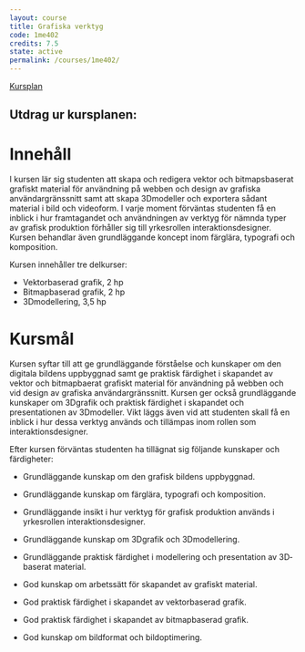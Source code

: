 ```yaml
---
layout: course
title: Grafiska verktyg
code: 1me402
credits: 7.5
state: active
permalink: /courses/1me402/
---
```


[Kursplan](/files/courseplan/1me402.pdf)

Utdrag ur kursplanen:
---

Innehåll
===
I kursen lär sig studenten att skapa och redigera vektor­ och bitmapsbaserat grafiskt 
material för användning på webben och design av grafiska användargränssnitt samt att 
skapa 3D­modeller och exportera sådant material i bild­ och videoform. I varje moment 
förväntas studenten få en inblick i hur framtagandet och användningen av verktyg för 
nämnda typer av grafisk produktion förhåller sig till yrkesrollen interaktionsdesigner.
Kursen behandlar även grundläggande koncept inom färglära, typografi och komposition.

Kursen innehåller tre delkurser:

- Vektorbaserad grafik, 2 hp 
- Bitmapbaserad grafik, 2 hp 
- 3D­modellering, 3,5 hp

Kursmål
===
Kursen syftar till att ge grundläggande förståelse och kunskaper om den digitala bildens 
uppbyggnad samt ge praktisk färdighet i skapandet av vektor­ och bitmapbaerat grafiskt 
material för användning på webben och vid design av grafiska användargränssnitt. 
Kursen ger också grundläggande kunskaper om 3D­grafik och praktisk färdighet i 
skapandet och presentationen av 3D­modeller.
Vikt läggs även vid att studenten skall få en inblick i hur dessa verktyg används och 
tillämpas inom rollen som interaktionsdesigner.

Efter kursen förväntas studenten ha tillägnat sig följande kunskaper och färdigheter:

- Grundläggande kunskap om den grafisk bildens uppbyggnad.

- Grundläggande kunskap om färglära, typografi och komposition.

- Grundläggande insikt i hur verktyg för grafisk produktion används i yrkesrollen 
interaktionsdesigner.

- Grundläggande kunskap om 3D­grafik och 3D­modellering.

- Grundläggande praktisk färdighet i modellering och presentation av 3D­baserat 
material.

- God kunskap om arbetssätt för skapandet av grafiskt material.

- God praktisk färdighet i skapandet av vektorbaserad grafik.

- God praktisk färdighet i skapandet av bitmapbaserad grafik.

- God kunskap om bildformat och bildoptimering.
